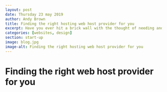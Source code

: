 ```yaml
---
layout: post
date: Thursday 23 may 2019
author: Andy Brown
title: Finding the right hosting web host provider for you
excerpt: Have you ever hit a brick wall with the thought of needing and starting a website from zero? well here is a little guide for you to get your digital project off the ground.
categories: [websites, design]
section: start-up
image: blog.jpg
image-alt: Finding the right hosting web host provider for you
---
```




# Finding the right web host provider for you